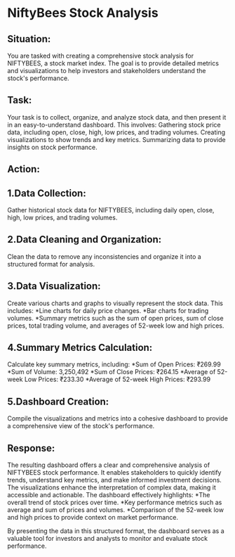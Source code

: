 # NiftyBees Stock Analysis

## Situation:

You are tasked with creating a comprehensive stock analysis for NIFTYBEES, a stock market index. The goal is to provide detailed metrics and visualizations to help investors and stakeholders understand the stock's performance.

## Task:

Your task is to collect, organize, and analyze stock data, and then present it in an easy-to-understand dashboard.
This involves:
Gathering stock price data, including open, close, high, low prices, and trading volumes.
Creating visualizations to show trends and key metrics.
Summarizing data to provide insights on stock performance.

## Action:

## 1.Data Collection:
Gather historical stock data for NIFTYBEES, including daily open, close, high, low prices, and trading volumes.

## 2.Data Cleaning and Organization:
Clean the data to remove any inconsistencies and organize it into a structured format for analysis.

## 3.Data Visualization:
Create various charts and graphs to visually represent the stock data.
        This includes:
                *Line charts for daily price changes.
                *Bar charts for trading volumes.
                *Summary metrics such as the sum of open prices, sum of close prices, total trading volume, and averages of 52-week low and high prices.
                
## 4.Summary Metrics Calculation:
Calculate key summary metrics, including:
                *Sum of Open Prices: ₹269.99
                *Sum of Volume: 3,250,492
                *Sum of Close Prices: ₹264.15
                *Average of 52-week Low Prices: ₹233.30
                *Average of 52-week High Prices: ₹293.99
                
## 5.Dashboard Creation:
Compile the visualizations and metrics into a cohesive dashboard to provide a comprehensive view of the stock's performance.

## Response:

The resulting dashboard offers a clear and comprehensive analysis of NIFTYBEES stock performance. It enables stakeholders to quickly identify trends, understand key metrics, and make informed investment decisions. The visualizations enhance the interpretation of complex data, making it accessible and actionable.
        The dashboard effectively highlights:
                *The overall trend of stock prices over time.
                *Key performance metrics such as average and sum of prices and volumes.
                *Comparison of the 52-week low and high prices to provide context on market performance.

By presenting the data in this structured format, the dashboard serves as a valuable tool for investors and analysts to monitor and evaluate stock performance.
